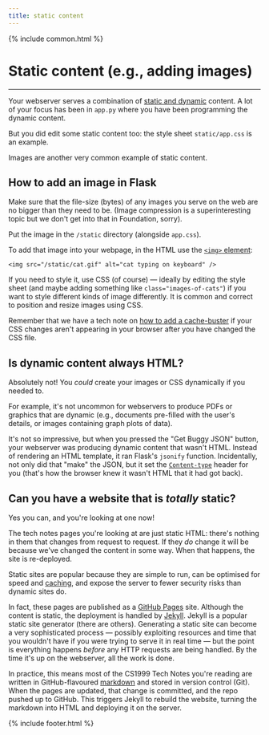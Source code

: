 ```yaml
---
title: static content
---
```


{% include common.html %}

# Static content (e.g., adding images)


---

Your webserver serves a combination of [static and dynamic](static-vs-dynamic)
content. A lot of your focus has been in `app.py` where you have been
programming the dynamic content.

But you did edit some static content too: the style sheet `static/app.css`
is an example.

Images are another very common example of static content.


## How to add an image in Flask

Make sure that the file-size (bytes) of any images you serve on the web are no
bigger than they need to be. (Image compression is a superinteresting topic
but we don't get into that in Foundation, sorry).

Put the image in the `/static` directory (alongside `app.css`).

To add that image into your webpage, in the HTML use the 
[`<img>` element](https://developer.mozilla.org/en-US/docs/Web/HTML/Element/img):

    <img src="/static/cat.gif" alt="cat typing on keyboard" />

If you need to style it, use CSS (of course) — ideally by editing the style
sheet (and maybe adding something like `class="images-of-cats"`) if you want to
style different kinds of image differently. It is common and correct to
position and resize images using CSS.

Remember that we have a tech note on
[how to add a cache-buster](cache-busting-css)
if your CSS changes aren't appearing in your browser after you have changed
the CSS file.


## Is dynamic content always HTML?

Absolutely not! You _could_ create your images or CSS dynamically if you needed
to.

For example, it's not uncommon for webservers to produce PDFs or graphics that
are dynamic (e.g., documents pre-filled with the user's details, or images
containing graph plots of data).

It's not so impressive, but when you pressed the "Get Buggy JSON" button, your
webserver was producing dynamic content that wasn't HTML. Instead of rendering
an HTML template, it ran Flask's `jsonify` function. Incidentally, not only did
that "make" the JSON, but it set the
[`Content-type`](https://developer.mozilla.org/en-US/docs/Web/HTTP/Headers/Content-Type)
header for you (that's how the browser knew it wasn't HTML that it had got
back).

## Can you have a website that is _totally_ static?

Yes you can, and you're looking at one now!

The tech notes pages you're looking at are just static HTML: there's nothing in
them that changes from request to request. If they _do_ change it will be because
we've changed the content in some way. When that happens, the site is
re-deployed.

Static sites are popular because they are simple to run, can be optimised for
speed and [caching](cache-busting-css), and expose the server to fewer security
risks than dynamic sites do.

In fact, these pages are published as a
[GitHub Pages](https://pages.github.com) site. Although the content is static,
the deployment is handled by [Jekyll](https://jekyllrb.com). Jekyll is a
popular static site generator (there are others). Generating a static site can
become a very sophisticated process — possibly exploiting resources and time
that you wouldn't have if you were trying to serve it in real time — but the
point is everything happens _before_ any HTTP requests are being handled. By
the time it's up on the webserver, all the work is done.

In practice, this means most of the CS1999 Tech Notes you're reading are
written in GitHub-flavoured [markdown](https://github.github.com/gfm/) and
stored in version control (Git). When the pages are updated, that change is
committed, and the repo pushed up to GitHub. This triggers Jekyll to rebuild
the website, turning the markdown into HTML and deploying it on the server.


{% include footer.html %}
